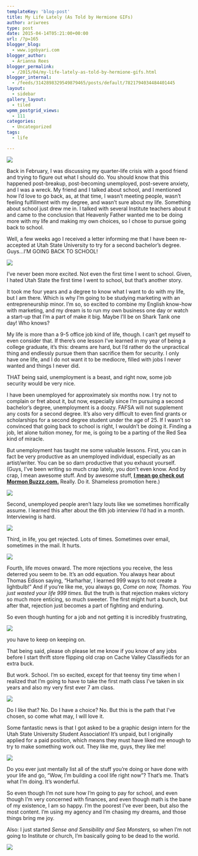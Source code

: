 ```yaml
---
templateKey: 'blog-post'
title: My Life Lately (As Told by Hermione GIFs)
author: ariwrees
type: post
date: 2015-04-14T05:21:00+00:00
url: /?p=165
blogger_blog:
  - www.igobyari.com
blogger_author:
  - Arianna Rees
blogger_permalink:
  - /2015/04/my-life-lately-as-told-by-hermione-gifs.html
blogger_internal:
  - /feeds/3142898329549879465/posts/default/7821794034484401445
layout:
  - sidebar
gallery_layout:
  - tiled
wpmm_postgrid_views:
  - 111
categories:
  - Uncategorized
tags:
  - life

---
```

[![](https://www.igobyari.com/wp-content/uploads/2015/04/Hermione-2.jpg)](https://www.igobyari.com/wp-content/uploads/2015/04/Hermione-2.jpg)

Back in February, I was discussing my quarter-life crisis with a good friend and trying to figure out what I should do. You should know that this happened post-breakup, post-becoming unemployed, post-severe anxiety, and I was a wreck. My friend and I talked about school, and I mentioned how I’d love to go back, as, at that time, I wasn’t meeting people, wasn’t feeling fulfillment with my degree, and wasn’t sure about my life. Something about school just drew me in. I talked with several Institute teachers about it and came to the conclusion that Heavenly Father wanted me to be doing more with my life and making my own choices, so I chose to pursue going back to school.

Well, a few weeks ago I received a letter informing me that I have been re-accepted at Utah State University to try for a second bachelor’s degree. Guys…I’M GOING BACK TO SCHOOL!

[![](https://www.igobyari.com/wp-content/uploads/2015/04/cheering-gif-1.gif)](https://images-blogger-opensocial.googleusercontent.com/gadgets/proxy?url=http%3A%2F%2Fprofessionalfangirls.com%2Fwp-content%2Fuploads%2F2014%2F10%2Fcheering-gif.gif&container=blogger&gadget=a&rewriteMime=image%2F*)

I’ve never been more excited. Not even the first time I went to school. Given, I hated Utah State the first time I went to school, but that’s another story.

It took me four years and a degree to know what I want to do with my life, but I am there. Which is why I’m going to be studying marketing with an entrepreneurship minor. I’m so, so excited to combine my English know-how with marketing, and my dream is to run my own business one day or watch a start-up that I’m a part of make it big. Maybe I’ll be on Shark Tank one day! Who knows?

My life is more than a 9-5 office job kind of life, though. I can’t get myself to even consider that. If there’s one lesson I’ve learned in my year of being a college graduate, it’s this: dreams are hard, but I’d rather do the unpractical thing and endlessly pursue them than sacrifice them for security. I only have one life, and I do not want it to be mediocre, filled with jobs I never wanted and things I never did.

THAT being said, unemployment is a beast, and right now, some job security would be very nice.

I have been unemployed for approximately six months now. I try not to complain or fret about it, but now, especially since I’m pursuing a second bachelor’s degree, unemployment is a doozy. FAFSA will not supplement any costs for a second degree. It’s also very difficult to even find grants or scholarships for a second degree student under the age of 25. If I wasn’t so convinced that going back to school is right, I wouldn’t be doing it. Finding a job, let alone tuition money, for me, is going to be a parting of the Red Sea kind of miracle.

But unemployment has taught me some valuable lessons. First, you can in fact be very productive as an unemployed individual, especially as an artist/writer. You can be so darn productive that you exhaust yourself. (Guys, I’ve been writing so much crap lately, you don’t even know. And by crap, I mean awesome stuff. And by awesome stuff, [**I mean go check out Mormon Buzzz.com.**](https://www.facebook.com/mormonbuzzz) Really. Do it. Shameless promotion here.)

![](https://31.media.tumblr.com/10e63777c66b248464afe090855a120c/tumblr_inline_mpo81hA5uj1qz4rgp.gif)

Second, unemployed people aren’t lazy louts like we sometimes horrifically assume. I learned this after about the 6th job interview I’d had in a month. Interviewing is hard.

![](https://33.media.tumblr.com/85868246bdddb0539a33eb7464ac2e99/tumblr_mn5mjy7ijL1sp9fcho2_250.gif)

Third, in life, you get rejected. Lots of times. Sometimes over email, sometimes in the mail. It hurts.

![](https://33.media.tumblr.com/c49edaed74a86d297cc8d354fb79a697/tumblr_mswteeDnBq1rit5nao1_250.gif)

Fourth, life moves onward. The more rejections you receive, the less deterred you seem to be. It’s an odd equation. You always hear about Thomas Edison saying, “Harharhar, I learned 999 ways to not create a lightbulb!” And if you’re like me, you always go, _Come on now, Thomas. You just wasted your life 999 times._ But the truth is that rejection makes victory so much more enticing, so much sweeter. The first might hurt a bunch, but after that, rejection just becomes a part of fighting and enduring.

So even though hunting for a job and not getting it is incredibly frustrating,

[![](https://www.igobyari.com/wp-content/uploads/2015/04/anigif_enhanced-buzz-30399-1374179370-19-2.gif)](https://images-blogger-opensocial.googleusercontent.com/gadgets/proxy?url=http%3A%2F%2Fak-hdl.buzzfed.com%2Fstatic%2Fenhanced%2Fwebdr03%2F2013%2F7%2F18%2F16%2Fanigif_enhanced-buzz-30399-1374179370-19.gif&container=blogger&gadget=a&rewriteMime=image%2F*)

you have to keep on keeping on.

That being said, please oh please let me know if you know of any jobs before I start thrift store flipping old crap on Cache Valley Classifieds for an extra buck.

But work. School. I’m so excited, except for that teensy tiny time when I realized that I’m going to have to take the first math class I’ve taken in six years and also my very first ever 7 am class.

![](https://31.media.tumblr.com/tumblr_mdawwuKFoe1rrc78e.gif)

Do I like that? No. Do I have a choice? No. But this is the path that I’ve chosen, so come what may, I will love it.

Some fantastic news is that I got asked to be a graphic design intern for the Utah State University Student Association! It’s unpaid, but I originally applied for a paid position, which means they must have liked me enough to try to make something work out. They like me, guys, they like me!

[![](https://31.media.tumblr.com/a6e9b3fe28338627267ce770da47ebe0/tumblr_mvtmefKEml1qcuyq4o1_250.gif)](https://31.media.tumblr.com/a6e9b3fe28338627267ce770da47ebe0/tumblr_mvtmefKEml1qcuyq4o1_250.gif)

Do you ever just mentally list all of the stuff you’re doing or have done with your life and go, “Wow, I’m building a cool life right now”? That’s me. That’s what I’m doing. It’s wonderful.

So even though I’m not sure how I’m going to pay for school, and even though I’m very concerned with finances, and even though math is the bane of my existence, I am so happy. I’m the poorest I’ve ever been, but also the most content. I’m using my agency and I’m chasing my dreams, and those things bring me joy.

Also: I just started _Sense and Sensibility and Sea Monsters,_ so when I’m not going to Institute or church, I’m basically going to be dead to the world.

![](https://38.media.tumblr.com/ee41be3e7a1e46901a08e9580005ea9a/tumblr_n8mbl8LFKU1td9q4wo1_500.gif)